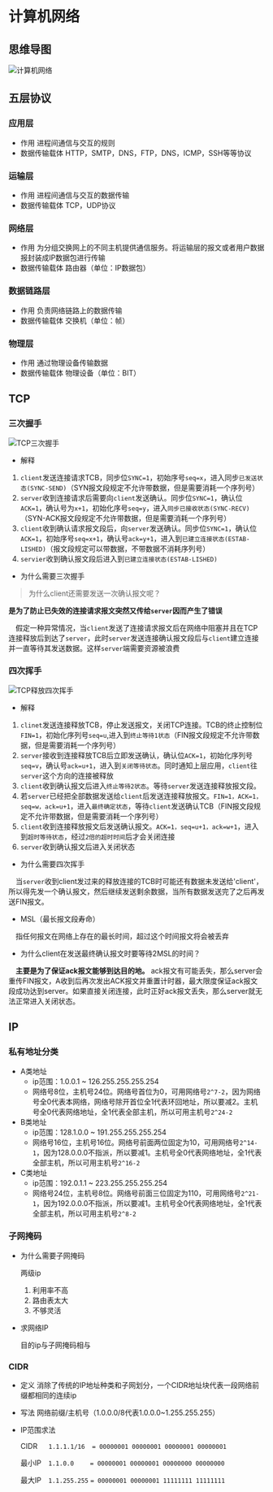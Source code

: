 # 计算机网络

## 思维导图

![计算机网络](../../xmind/计算机网络.png)

## 五层协议

### 应用层

- 作用 进程间通信与交互的规则
- 数据传输载体 HTTP，SMTP，DNS，FTP，DNS，ICMP，SSH等等协议

### 运输层

- 作用 进程间通信与交互的数据传输
- 数据传输载体 TCP，UDP协议

### 网络层

- 作用 为分组交换网上的不同主机提供通信服务。将运输层的报文或者用户数据报封装成IP数据包进行传输
- 数据传输载体 路由器（单位：IP数据包）

### 数据链路层

- 作用 负责网络链路上的数据传输
- 数据传输载体 交换机（单位：帧）

### 物理层

- 作用 通过物理设备传输数据
- 数据传输载体 物理设备（单位：BIT）

## TCP

### 三次握手

![TCP三次握手](../../pictures/TCP三次握手.png)

- 解释

1. `client`发送连接请求TCB，同步位`SYNC=1`，初始序号`seq=x`，进入同步`已发送状态(SYNC-SEND)`（SYN报文段规定不允许带数据，但是需要消耗一个序列号）
2. `server`收到连接请求后需要向`client`发送确认。同步位`SYNC=1`，确认位`ACK=1`，确认号为`x+1`，初始化序号`seq=y`，进入`同步已接收状态(SYNC-RECV)`（SYN-ACK报文段规定不允许带数据，但是需要消耗一个序列号）
3. `client`收到确认请求报文段后，向`server`发送确认。同步位`SYNC=1`，确认位`ACK=1`，初始序号`seq=x+1`，确认号`ack=y+1`，进入到`已建立连接状态(ESTAB-LISHED)`（报文段规定可以带数据，不带数据不消耗序列号）
4. `servier`收到确认报文段后进入到`已建立连接状态(ESTAB-LISHED)`

- 为什么需要三次握手

>为什么client还需要发送一次确认报文呢？

**是为了防止已失效的连接请求报文突然又传给`server`因而产生了错误**

&emsp;假定一种异常情况，当`client`发送了连接请求报文后在网络中阻塞并且在TCP连接释放后到达了`server`，此时`server`发送连接确认报文段后与`client`建立连接并一直等待其发送数据。这样`server`端需要资源被浪费

### 四次挥手

![TCP释放四次挥手](../../pictures/TCP释放四次挥手.png)

- 解释

1. `clinet`发送连接释放TCB，停止发送报文，关闭TCP连接。TCB的终止控制位`FIN=1`，初始化序列号`seq=u`,进入到`终止等待1状态`（FIN报文段规定不允许带数据，但是需要消耗一个序列号）
2. `server`接收到连接释放TCB后立即发送确认，确认位`ACK=1`，初始化序列号`seq=v`，确认号`ack=u+1`，进入到`关闭等待状态`。同时通知上层应用，`client`往`server`这个方向的连接被释放
3. `client`收到确认报文后进入`终止等待2状态`。等待`server`发送连接释放报文段。
4. 若`server`已经把全部数据发送给`client`后发送连接释放报文。`FIN=1，ACK=1，seq=w，ack=u+1`，进入`最终确定状态`，等待`client`发送确认TCB（FIN报文段规定不允许带数据，但是需要消耗一个序列号）
5. `client`收到连接释放报文后发送确认报文。`ACK=1，seq=u+1，ack=w+1`，进入到`超时等待状态`，经过`2倍的超时时间`后才会关闭连接
6. `server`收到确认报文后进入关闭状态

- 为什么需要四次挥手

&emsp;当`server`收到client发过来的释放连接的TCB时可能还有数据未发送给'client'，所以得先发一个确认报文，然后继续发送剩余数据，当所有数据发送完了之后再发送FIN报文。

- MSL（最长报文段寿命）

&emsp;指任何报文在网络上存在的最长时间，超过这个时间报文将会被丢弃

- 为什么client在发送最终确认报文时要等待2MSL的时间？

&emsp;**主要是为了保证ack报文能够到达目的地。** ack报文有可能丢失，那么server会重传FIN报文，A收到后再次发出ACK报文并重置计时器，最大限度保证ack报文段成功达到server。如果直接关闭连接，此时正好ack报文丢失，那么server就无法正常进入关闭状态。

## IP

### 私有地址分类

- A类地址
  - ip范围：1.0.0.1 ~ 126.255.255.255.254
  - 网络号8位，主机号24位。网络号首位为0，可用网络号`2^7-2`，因为网络号全0代表本网络，网络号除开首位全1代表环回地址，所以要减2。主机号全0代表网络地址，全1代表全部主机，所以可用主机号`2^24-2`
- B类地址
  - ip范围：128.1.0.0 ~ 191.255.255.255.254
  - 网络号16位，主机号16位。网络号前面两位固定为10，可用网络号`2^14-1`，因为128.0.0.0不指派，所以要减1。主机号全0代表网络地址，全1代表全部主机，所以可用主机号`2^16-2`
- C类地址
  - ip范围：192.0.1.1 ~ 223.255.255.255.254
  - 网络号24位，主机号8位。网络号前面三位固定为110，可用网络号`2^21-1`，因为192.0.0.0不指派，所以要减1。主机号全0代表网络地址，全1代表全部主机，所以可用主机号`2^8-2`

### 子网掩码

- 为什么需要子网掩码

    两级ip

    1. 利用率不高
    2. 路由表太大
    3. 不够灵活

- 求网络IP

    目的ip与子网掩码相与

### CIDR

- 定义 消除了传统的IP地址种类和子网划分，一个CIDR地址块代表一段网络前缀都相同的连续ip
- 写法 网络前缀/主机号（1.0.0.0/8代表1.0.0.0~1.255.255.255）
- IP范围求法

    CIDR&emsp;&nbsp;&nbsp;`1.1.1.1/16`&emsp;`= 00000001 00000001 00000001 00000001`

    最小IP&emsp;`1.1.0.0`&emsp;&emsp;&nbsp;`= 00000001 00000001 00000000 00000000`

    最大IP&emsp;`1.1.255.255`&nbsp;`= 00000001 00000001 11111111 11111111`
